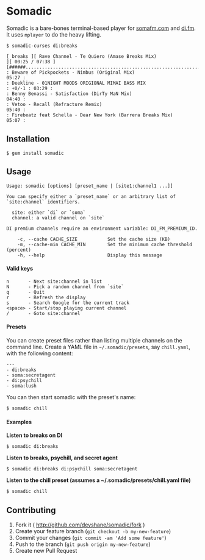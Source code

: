 # Somadic

Somadic is a bare-bones terminal-based player for [somafm.com](http://somafm.com) and [di.fm](http://di.fm). 
It uses `mplayer` to do the heavy lifting.

```
$ somadic-curses di:breaks

[ breaks ][ Rave Channel - Te Quiero (Amase Breaks Mix)                 ][ 00:25 / 07:38 ]
[######..................................................................................]
: Beware of Pickpockets - Nimbus (Original Mix)                                    05:27 :
: Deekline - 01NIGHT MOODS ORIGIONAL MIMAI BASS MIX                      : +0/-1 : 03:29 :
: Benny Benassi - Satisfaction (DirTy MaN Mix)                                     04:40 :
: Vetoo - Recall (Refracture Remix)                                                05:40 :
: Firebeatz feat Schella - Dear New York (Barrera Breaks Mix)                      05:07 :
```

## Installation

```
$ gem install somadic
```

## Usage

```
Usage: somadic [options] [preset_name | [site1:channel1 ...]]

You can specify either a `preset_name` or an arbitrary list of `site:channel` identifiers.

  site: either `di` or `soma`
  channel: a valid channel on `site`

DI premium channels require an environment variable: DI_FM_PREMIUM_ID.

    -c, --cache CACHE_SIZE           Set the cache size (KB)
    -m, --cache-min CACHE_MIN        Set the minimum cache threshold (percent)
    -h, --help                       Display this message
```

#### Valid keys

```
n       - Next site:channel in list
N       - Pick a random channel from `site`
q       - Quit
r       - Refresh the display
s       - Search Google for the current track
<space> - Start/stop playing current channel
/       - Goto site:channel
```

#### Presets

You can create preset files rather than listing multiple channels on the command line. Create
a YAML file in `~/.somadic/presets`, say `chill.yaml`, with the following content:

```
---
- di:breaks
- soma:secretagent
- di:psychill
- soma:lush
```

You can then start somadic with the preset's name:

```
$ somadic chill
```

#### Examples

**Listen to breaks on DI**
```
$ somadic di:breaks
```

**Listen to breaks, psychill, and secret agent**
```
$ somadic di:breaks di:psychill soma:secretagent
```

**Listen to the chill preset (assumes a ~/.somadic/presets/chill.yaml file)**
```
$ somadic chill
```

## Contributing

1. Fork it ( http://github.com/devshane/somadic/fork )
2. Create your feature branch (`git checkout -b my-new-feature`)
3. Commit your changes (`git commit -am 'Add some feature'`)
4. Push to the branch (`git push origin my-new-feature`)
5. Create new Pull Request
